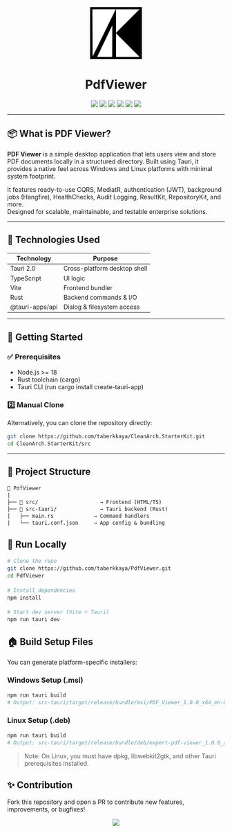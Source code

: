 <div align="center">
  <img src="assets/logo-1250x1250.png" width="120" alt="ResultKit logo" />
  <h1>PdfViewer</h1>
</div>

<p align="center">
  <img src="https://img.shields.io/badge/Tauri-2.0-blue?logo=tauri" />
  <img src="https://img.shields.io/badge/Vite-7.0-yellow?logo=vite" />
  <img src="https://img.shields.io/badge/TypeScript-5.8-informational?logo=typescript" />
  <img src="https://img.shields.io/badge/Rust-stable-orange?logo=rust" />
  <img src="https://img.shields.io/badge/Node.js-20.x-green?logo=node.js" />
  <img src="https://img.shields.io/badge/License-MIT-success" />
</p>

---

## 📦 What is PDF Viewer?

**PDF Viewer** is a simple desktop application that lets users view and store PDF documents locally in a structured directory. Built using Tauri, it provides a native feel across Windows and Linux platforms with minimal system footprint.

It features ready-to-use CQRS, MediatR, authentication (JWT), background jobs (Hangfire), HealthChecks, Audit Logging, ResultKit, RepositoryKit, and more.  
Designed for scalable, maintainable, and testable enterprise solutions.

---

## 🧰 Technologies Used

| Technology      | Purpose                      |
| --------------- | ---------------------------- |
| Tauri 2.0       | Cross-platform desktop shell |
| TypeScript      | UI logic                     |
| Vite            | Frontend bundler             |
| Rust            | Backend commands & I/O       |
| @tauri-apps/api | Dialog & filesystem access   |

---

## 🚀 Getting Started

### ✅ Prerequisites

- Node.js >= 18
- Rust toolchain (cargo)
- Tauri CLI (run cargo install create-tauri-app)

### 2️⃣ Manual Clone

Alternatively, you can clone the repository directly:

```bash
git clone https://github.com/taberkkaya/CleanArch.StarterKit.git
cd CleanArch.StarterKit/src
```

---

## 🚀 Project Structure

```plaintext
📁 PdfViewer
|
├── 📁 src/                    → Frontend (HTML/TS)
├── 📁 src-tauri/              → Tauri backend (Rust)
|   ├── main.rs             → Command handlers
|   └── tauri.conf.json     → App config & bundling
```

## 📅 Run Locally

```bash
# Clone the repo
git clone https://github.com/taberkkaya/PdfViewer.git
cd PdfViewer

# Install dependencies
npm install

# Start dev server (Vite + Tauri)
npm run tauri dev
```

## 🏠 Build Setup Files

You can generate platform-specific installers:

### **Windows Setup (.msi)**

```bash
npm run tauri build
# Output: src-tauri/target/release/bundle/msi/PDF_Viewer_1.0.0_x64_en-US.msi
```

### **Linux Setup (.deb)**

```bash
npm run tauri build
# Output: src-tauri/target/release/bundle/deb/expert-pdf-viewer_1.0.0_amd64.deb
```

> Note: On Linux, you must have dpkg, libwebkit2gtk, and other Tauri prerequisites installed.

## ✨ Contribution

Fork this repository and open a PR to contribute new features, improvements, or bugfixes!

<p align="center">
  <img src="https://skillicons.dev/icons?i=tauri,typescript,rust,vite" />
</p>
